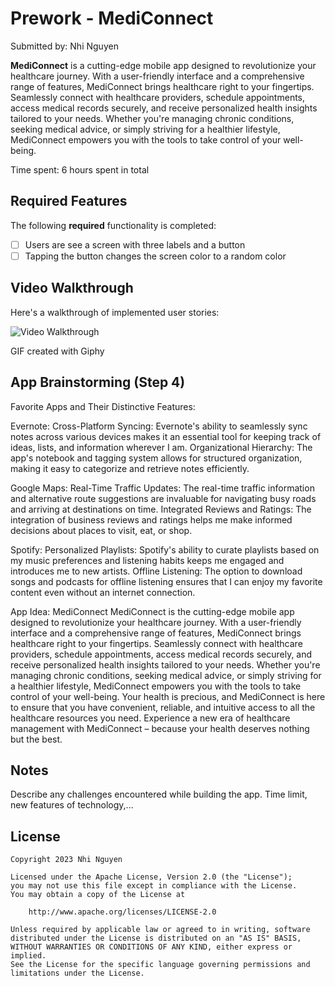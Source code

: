 # Prework - MediConnect

Submitted by: Nhi Nguyen

**MediConnect** is a cutting-edge mobile app designed to revolutionize your healthcare journey. With a user-friendly interface and a comprehensive range of features, MediConnect brings healthcare right to your fingertips. Seamlessly connect with healthcare providers, schedule appointments, access medical records securely, and receive personalized health insights tailored to your needs. Whether you're managing chronic conditions, seeking medical advice, or simply striving for a healthier lifestyle, MediConnect empowers you with the tools to take control of your well-being.  

Time spent: 6 hours spent in total

## Required Features

The following **required** functionality is completed:

- [ ] Users are see a screen with three labels and a button
- [ ] Tapping the button changes the screen color to a random color
 
## Video Walkthrough

Here's a walkthrough of implemented user stories:

<img src='[http://i.imgur.com/link/to/your/gif/file.gif](https://media.giphy.com/media/K61ByIKDUSs9P2KdGY/giphy.gif)' title='Video Walkthrough' width='' alt='Video Walkthrough' />

<!-- Replace this with whatever GIF tool you used! -->
GIF created with Giphy  
<!-- Recommended tools:
[Kap](https://getkap.co/) for macOS
[ScreenToGif](https://www.screentogif.com/) for Windows
[peek](https://github.com/phw/peek) for Linux. -->

## App Brainstorming (Step 4)
Favorite Apps and Their Distinctive Features:

Evernote:
Cross-Platform Syncing: Evernote's ability to seamlessly sync notes across various devices makes it an essential tool for keeping track of ideas, lists, and information wherever I am.
Organizational Hierarchy: The app's notebook and tagging system allows for structured organization, making it easy to categorize and retrieve notes efficiently.

Google Maps:
Real-Time Traffic Updates: The real-time traffic information and alternative route suggestions are invaluable for navigating busy roads and arriving at destinations on time.
Integrated Reviews and Ratings: The integration of business reviews and ratings helps me make informed decisions about places to visit, eat, or shop.

Spotify:
Personalized Playlists: Spotify's ability to curate playlists based on my music preferences and listening habits keeps me engaged and introduces me to new artists.
Offline Listening: The option to download songs and podcasts for offline listening ensures that I can enjoy my favorite content even without an internet connection.

App Idea: MediConnect
MediConnect is the cutting-edge mobile app designed to revolutionize your healthcare journey. With a user-friendly interface and a comprehensive range of features, MediConnect brings healthcare right to your fingertips. Seamlessly connect with healthcare providers, schedule appointments, access medical records securely, and receive personalized health insights tailored to your needs. Whether you're managing chronic conditions, seeking medical advice, or simply striving for a healthier lifestyle, MediConnect empowers you with the tools to take control of your well-being. Your health is precious, and MediConnect is here to ensure that you have convenient, reliable, and intuitive access to all the healthcare resources you need. Experience a new era of healthcare management with MediConnect – because your health deserves nothing but the best.

## Notes

Describe any challenges encountered while building the app.
Time limit, new features of technology,...

## License

    Copyright 2023 Nhi Nguyen

    Licensed under the Apache License, Version 2.0 (the "License");
    you may not use this file except in compliance with the License.
    You may obtain a copy of the License at

        http://www.apache.org/licenses/LICENSE-2.0

    Unless required by applicable law or agreed to in writing, software
    distributed under the License is distributed on an "AS IS" BASIS,
    WITHOUT WARRANTIES OR CONDITIONS OF ANY KIND, either express or implied.
    See the License for the specific language governing permissions and
    limitations under the License.
